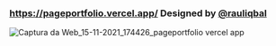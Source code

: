 ### https://pageportfolio.vercel.app/   Designed by [@rauliqbal](https://www.figma.com/@rauliqbal)


![Captura da Web_15-11-2021_174426_pageportfolio vercel app](https://user-images.githubusercontent.com/79323700/141851238-68a9914d-f836-4f19-a8f0-4929fae22a34.jpeg)

